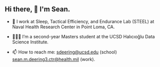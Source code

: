 ## Hi there, 👋 I'm Sean.

<!--
**deerings/deerings** is a ✨ _special_ ✨ repository because its `README.md` (this file) appears on your GitHub profile.
- 🌱 I’m currently learning Spark and NLP using Python.
- 👯 I’m looking to collaborate on ...
- 🤔 I’m looking for help with ...
- 💬 Ask me about ...
- ⚡ Fun fact: ...
-->
- 🔭 I work at Sleep, Tactical Efficiency, and Endurance Lab (STEEL) at Naval Health Research Center in Point Loma, CA.
- 🧑🏻‍🎓 I’m a second-year Masters student at the UCSD Halıcıoğlu Data Science Institute.

- 📫 How to reach me: sdeering@ucsd.edu (school) sean.m.deering3.ctr@health.mil (work).


